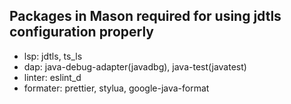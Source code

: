 ## Packages in Mason required for using jdtls configuration properly
- lsp: jdtls, ts_ls 
-  dap: java-debug-adapter(javadbg), java-test(javatest)
- linter:  eslint_d
- formater: prettier, stylua, google-java-format
